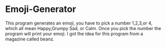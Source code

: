 # Emoji-Generator
This program generates an emoji, you have to pick a number 1,2,3,or 4, which all mean Happy,Grumpy Sad, or Calm. Once you pick the number the program will print your emoji. I got the idea for this program from a magazine called beanz.

